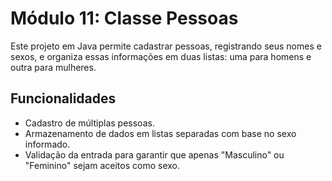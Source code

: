 # Módulo 11: Classe Pessoas

Este projeto em Java permite cadastrar pessoas, registrando seus nomes e sexos, e organiza essas informações em duas listas: uma para homens e outra para mulheres.

## Funcionalidades

- Cadastro de múltiplas pessoas.
- Armazenamento de dados em listas separadas com base no sexo informado.
- Validação da entrada para garantir que apenas "Masculino" ou "Feminino" sejam aceitos como sexo.
